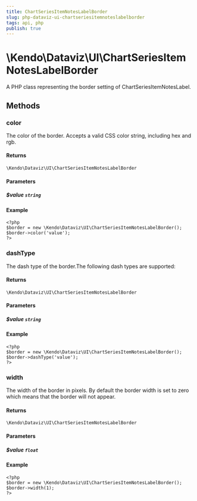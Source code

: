 ```yaml
---
title: ChartSeriesItemNotesLabelBorder
slug: php-dataviz-ui-chartseriesitemnoteslabelborder
tags: api, php
publish: true
---
```


# \Kendo\Dataviz\UI\ChartSeriesItemNotesLabelBorder

A PHP class representing the border setting of ChartSeriesItemNotesLabel.


## Methods

### color
The color of the border. Accepts a valid CSS color string, including hex and rgb.

#### Returns
`\Kendo\Dataviz\UI\ChartSeriesItemNotesLabelBorder`

#### Parameters

##### $value `string`



#### Example 
    <?php
    $border = new \Kendo\Dataviz\UI\ChartSeriesItemNotesLabelBorder();
    $border->color('value');
    ?>

### dashType
The dash type of the border.The following dash types are supported:

#### Returns
`\Kendo\Dataviz\UI\ChartSeriesItemNotesLabelBorder`

#### Parameters

##### $value `string`



#### Example 
    <?php
    $border = new \Kendo\Dataviz\UI\ChartSeriesItemNotesLabelBorder();
    $border->dashType('value');
    ?>

### width
The width of the border in pixels. By default the border width is set to zero which means that the border will not appear.

#### Returns
`\Kendo\Dataviz\UI\ChartSeriesItemNotesLabelBorder`

#### Parameters

##### $value `float`



#### Example 
    <?php
    $border = new \Kendo\Dataviz\UI\ChartSeriesItemNotesLabelBorder();
    $border->width(1);
    ?>

 
